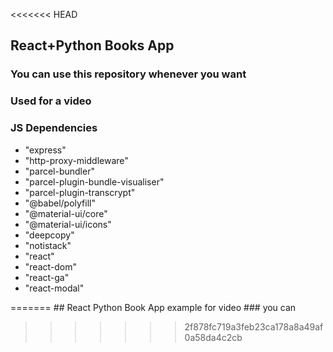 <<<<<<< HEAD
## React+Python Books App
### You can use this repository whenever you want
### Used for a video

<h3>JS Dependencies</h3>
<ul>
<li>"express"
<li>"http-proxy-middleware"
<li>"parcel-bundler"
<li>"parcel-plugin-bundle-visualiser"
<li>"parcel-plugin-transcrypt"
<li>"@babel/polyfill"
<li>"@material-ui/core"
<li>"@material-ui/icons"
<li>"deepcopy"
<li>"notistack"
<li>"react"
<li>"react-dom"
<li>"react-ga"
<li>"react-modal"
</ul>
=======
## React Python Book App example for video
### you can 

>>>>>>> 2f878fc719a3feb23ca178a8a49af0a58da4c2cb
